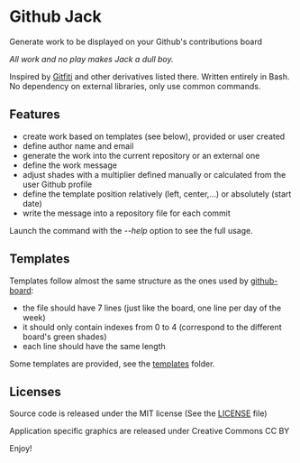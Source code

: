 Github Jack
============

Generate work to be displayed on your Github's contributions board

_All work and no play makes Jack a dull boy._

Inspired by [Gitfiti](https://github.com/gelstudios/gitfiti) and other derivatives listed there.
Written entirely in Bash.
No dependency on external libraries, only use common commands.


Features
--------

- create work based on templates (see below), provided or user created
- define author name and email
- generate the work into the current repository or an external one
- define the work message
- adjust shades with a multiplier defined manually or calculated from the user Github profile
- define the template position relatively (left, center,...) or absolutely (start date)
- write the message into a repository file for each commit

Launch the command with the _--help_ option to see the full usage.


Templates
---------

Templates follow almost the same structure as the ones used by [github-board](https://github.com/bayandin/github-board):
- the file should have 7 lines (just like the board, one line per day of the week)
- it should only contain indexes from 0 to 4 (correspond to the different board's green shades)
- each line should have the same length

Some templates are provided, see the [templates](templates/) folder.


Licenses
--------

Source code is released under the MIT license (See the [LICENSE](LICENSE) file)

Application specific graphics are released under Creative Commons CC BY


Enjoy!

